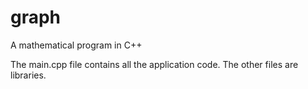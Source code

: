 graph
=====

A mathematical program in C++

The main.cpp file contains all the application code. The other files are libraries.
